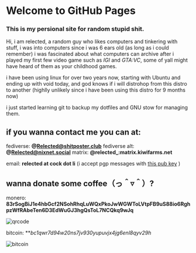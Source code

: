 # Welcome to GitHub Pages
### This is my persional site for random stupid shit.

Hi, i am relected, a random guy who likes computers and tinkering with stuff, i was into computers since i was 6 ears old (as long as i could remember)
i was fascinated about what computers can archive after i played my first few video game such as *IGI* and *GTA:VC*, some of yall might have heard of them as your childhood games.

i have been using linux for over two years now, starting with Ubuntu and ending up with void today, and god knows if i will distrohop from this distro to another (highlly unlikely since i have been using this distro for 9 months now)

i just started learning git to backup my dotfiles and GNU stow for managing them.

## if you wanna contact me you can at:

fediverse: **@Relected@shitposter.club**
fediverse alt: **@Relected@nixnet.social**
matrix: **@relected_:matrix.kiwifarms.net**

email: **relected at cock dot li** (i accept pgp messages with [this pub key](https://keys.openpgp.org/vks/v1/by-fingerprint/DB4FC69B2E9803D8B66C8F004361636F20F5A509) )

## wanna donate some coffee（っ＾▿＾）?

monero: **83rSogBiJ1e4hbGcf2NSohRhqLuWQxPkoJwWGWToLVtpFB9uS88io6RghpzWfRAbeTen6D3EdWuGJ3hgQsToL7NCQkq9wJq**

![qrcode](https://user-images.githubusercontent.com/61807003/151673316-260b84da-5e14-4a91-9c5a-fea9b5dc924e.png)

bitcoin: ***bc1qwr7d94w20ns7jv930yupuvjx4jg6enl8qyv29h*

![bitcoin](https://user-images.githubusercontent.com/61807003/151673631-eb7663be-6129-434a-aa7d-33ca21bbfce3.png)
